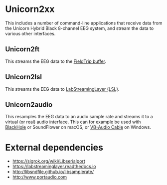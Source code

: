 # Unicorn2xx

This includes a number of command-line applications that receive data from the Unicorn Hybrid Black 8-channel EEG system, and stream the data to various other interfaces.

## Unicorn2ft

This streams the EEG data to the [FieldTrip buffer](https://www.fieldtriptoolbox.org/development/realtime/).

## Unicorn2lsl

This streams the EEG data to [LabStreamingLayer (LSL)](https://labstreaminglayer.readthedocs.io).

## Unicorn2audio

This resamples the EEG data to an audio sample rate and streams it to a virtual (or real) audio interface. This can for example be used with [BlackHole](https://github.com/ExistentialAudio/BlackHole) or SoundFlower on macOS, or [VB-Audio Cable](https://vb-audio.com/Cable/index.htm) on Windows.

# External dependencies

- <https://sigrok.org/wiki/Libserialport>
- <https://labstreaminglayer.readthedocs.io>
- <http://libsndfile.github.io/libsamplerate/>
- <http://www.portaudio.com>


